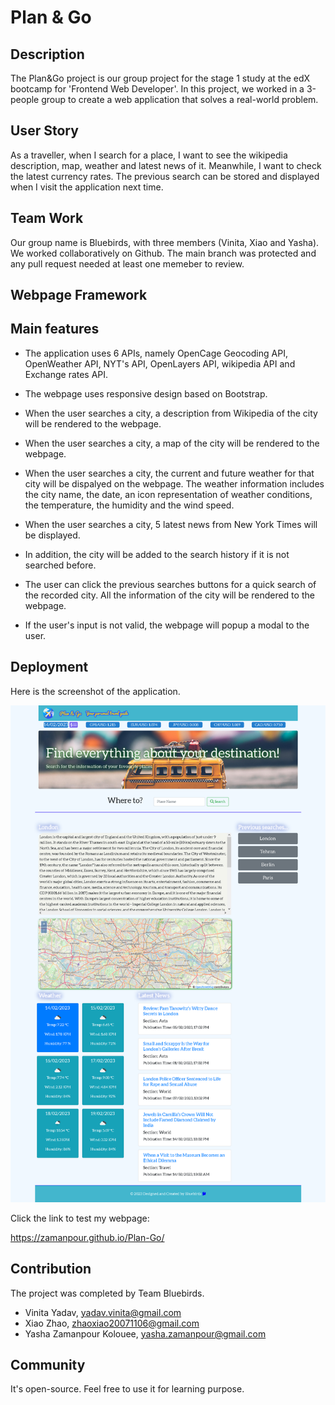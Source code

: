 # Plan & Go

## Description
The Plan&Go project is our group project for the stage 1 study at the edX bootcamp for 'Frontend Web Developer'. In this project, we worked in a 3-people group to create a web application that solves a real-world problem.

## User Story
As a traveller, when I search for a place, I want to see the wikipedia description, map, weather and latest news of it. Meanwhile, I want to check the latest currency rates. The previous search can be stored and displayed when I visit the application next time.

## Team Work
Our group name is Bluebirds, with three members (Vinita, Xiao and Yasha). We worked collaboratively on Github. The main branch was protected and any pull request needed at least one memeber to review. 

## Webpage Framework


## Main features
* The application uses 6 APIs, namely OpenCage Geocoding API, OpenWeather API, NYT's API, OpenLayers API, wikipedia API and Exchange rates API.

* The webpage uses responsive design based on Bootstrap.

* When the user searches a city, a description from Wikipedia of the city will be rendered to the webpage.

* When the user searches a city, a map of the city will be rendered to the webpage.

* When the user searches a city, the current and future weather for that city will be dispalyed on the webpage. The weather information includes the city name, the date, an icon representation of weather conditions, the temperature, the humidity and the wind speed.

* When the user searches a city, 5 latest news from New York Times will be displayed.

* In addition, the city will be added to the search history if it is not searched before.

* The user can click the previous searches buttons for a quick search of the recorded city. All the information of the city will be rendered to the webpage.

* If the user's input is not valid, the webpage will popup a modal to the user.


## Deployment
Here is the screenshot of the application.

<img src='assets/images/Plan-Go.png'>

Click the link to test my webpage: 

https://zamanpour.github.io/Plan-Go/

## Contribution
The project was completed by Team Bluebirds.
* Vinita Yadav, yadav.vinita@gmail.com
* Xiao Zhao, zhaoxiao20071106@gmail.com
* Yasha Zamanpour Kolouee, yasha.zamanpour@gmail.com


## Community
It's open-source. Feel free to use it for learning purpose.
